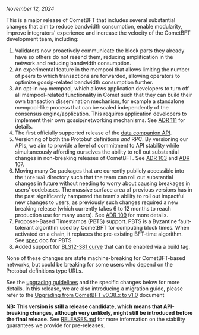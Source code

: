 *November 12, 2024*

This is a major release of CometBFT that includes several substantial changes
that aim to reduce bandwidth consumption, enable modularity, improve
integrators' experience and increase the velocity of the CometBFT development
team, including:

1. Validators now proactively communicate the block parts they already have so
   others do not resend them, reducing amplification in the network and reducing
   bandwidth consumption.
2. An experimental feature in the mempool that allows limiting the number of
   peers to which transactions are forwarded, allowing operators to optimize
   gossip-related bandwidth consumption further.
3. An opt-in `nop` mempool, which allows application developers to turn off all
   mempool-related functionality in Comet such that they can build their own
   transaction dissemination mechanism, for example a standalone mempool-like
   process that can be scaled independently of the consensus engine/application.
   This requires application developers to implement their own gossip/networking
   mechanisms. See [ADR 111](./docs/architecture/adr-111-nop-mempool.md) for
   details.
4. The first officially supported release of the [data companion
   API](./docs/architecture/adr-101-data-companion-pull-api.md).
5. Versioning of both the Protobuf definitions _and_ RPC. By versioning our
   APIs, we aim to provide a level of commitment to API stability while
   simultaneously affording ourselves the ability to roll out substantial
   changes in non-breaking releases of CometBFT. See [ADR
   103](./docs/architecture/adr-103-proto-versioning.md) and [ADR
   107](./docs/architecture/adr-107-betaize-proto-versions.md).
6. Moving many Go packages that are currently publicly accessible into the
   `internal` directory such that the team can roll out substantial changes in
   future without needing to worry about causing breakages in users' codebases.
   The massive surface area of previous versions has in the past significantly
   hampered the team's ability to roll out impactful new changes to users, as
   previously such changes required a new breaking release (which currently
   takes 6 to 12 months to reach production use for many users). See [ADR
   109](./docs/architecture/adr-109-reduce-go-api-surface.md) for more details.
7. Proposer-Based Timestamps (PBTS) support. PBTS is a Byzantine fault-tolerant
    algorithm used by CometBFT for computing block times.
    When activated on a chain, it replaces the pre-existing BFT-time algorithm.
    See [spec](./spec/consensus/proposer-based-timestamp) doc for PBTS.
8. Added support for [BLS12-381 curve](https://github.com/cometbft/cometbft/pull/2765) that can
   be enabled via a build tag.

None of these changes are state machine-breaking for CometBFT-based networks,
but could be breaking for some users who depend on the Protobuf definitions type
URLs.

See the [upgrading guidelines](./UPGRADING.md) and the specific changes below for more details. In this release,
we are also introducing a migration guide, please refer to the
[Upgrading from CometBFT v0.38.x to v1.0](./docs/guides/upgrades/v0.38-to-v1.0.md) document

**NB: This version is still a release candidate, which means that
API-breaking changes, although very unlikely, might still be introduced
before the final release.** See [RELEASES.md](./RELEASES.md) for more information on
the stability guarantees we provide for pre-releases.
